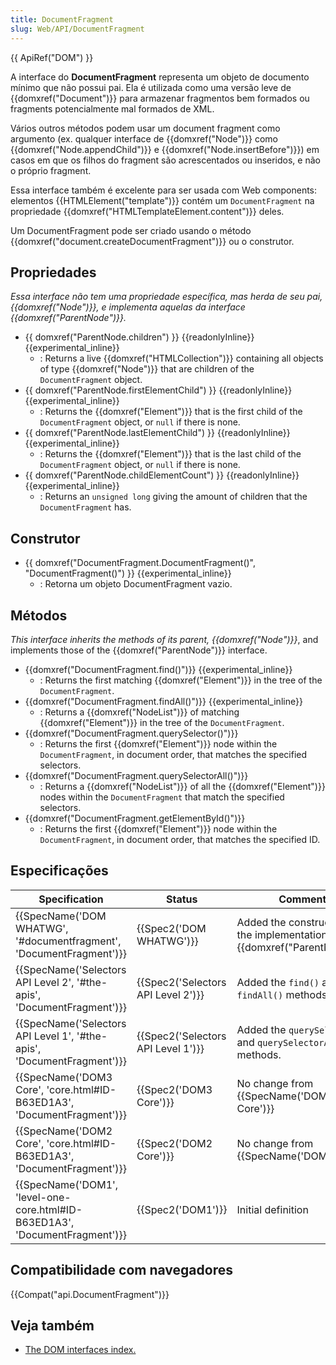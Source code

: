 ```yaml
---
title: DocumentFragment
slug: Web/API/DocumentFragment
---
```


{{ ApiRef("DOM") }}

A interface do **DocumentFragment** representa um objeto de documento mínimo que não possui pai. Ela é utilizada como uma versão leve de {{domxref("Document")}} para armazenar fragmentos bem formados ou fragments potencialmente mal formados de XML.

Vários outros métodos podem usar um document fragment como argumento (ex. qualquer interface de {{domxref("Node")}} como {{domxref("Node.appendChild")}} e {{domxref("Node.insertBefore")}}) em casos em que os filhos do fragment são acrescentados ou inseridos, e não o próprio fragment.

Essa interface também é excelente para ser usada com Web components: elementos {{HTMLElement("template")}} contém um `DocumentFragment` na propriedade {{domxref("HTMLTemplateElement.content")}} deles.

Um DocumentFragment pode ser criado usando o método {{domxref("document.createDocumentFragment")}} ou o construtor.

## Propriedades

_Essa interface não tem uma propriedade específica, mas herda de seu pai,_ _{{domxref("Node")}}, e implementa aquelas da interface {{domxref("ParentNode")}}._

- {{ domxref("ParentNode.children") }} {{readonlyInline}}{{experimental_inline}}
  - : Returns a live {{domxref("HTMLCollection")}} containing all objects of type {{domxref("Node")}} that are children of the `DocumentFragment` object.
- {{ domxref("ParentNode.firstElementChild") }} {{readonlyInline}}{{experimental_inline}}
  - : Returns the {{domxref("Element")}} that is the first child of the `DocumentFragment` object, or `null` if there is none.
- {{ domxref("ParentNode.lastElementChild") }} {{readonlyInline}}{{experimental_inline}}
  - : Returns the {{domxref("Element")}} that is the last child of the `DocumentFragment` object, or `null` if there is none.
- {{ domxref("ParentNode.childElementCount") }} {{readonlyInline}}{{experimental_inline}}
  - : Returns an `unsigned long` giving the amount of children that the `DocumentFragment` has.

## Construtor

- {{ domxref("DocumentFragment.DocumentFragment()", "DocumentFragment()") }} {{experimental_inline}}
  - : Retorna um objeto DocumentFragment vazio.

## Métodos

_This interface inherits the methods of its parent, {{domxref("Node")}}_, and implements those of the {{domxref("ParentNode")}} interface.

- {{domxref("DocumentFragment.find()")}} {{experimental_inline}}
  - : Returns the first matching {{domxref("Element")}} in the tree of the `DocumentFragment`.
- {{domxref("DocumentFragment.findAll()")}} {{experimental_inline}}
  - : Returns a {{domxref("NodeList")}} of matching {{domxref("Element")}} in the tree of the `DocumentFragment`.
- {{domxref("DocumentFragment.querySelector()")}}
  - : Returns the first {{domxref("Element")}} node within the `DocumentFragment`, in document order, that matches the specified selectors.
- {{domxref("DocumentFragment.querySelectorAll()")}}
  - : Returns a {{domxref("NodeList")}} of all the {{domxref("Element")}} nodes within the `DocumentFragment` that match the specified selectors.
- {{domxref("DocumentFragment.getElementById()")}}
  - : Returns the first {{domxref("Element")}} node within the `DocumentFragment`, in document order, that matches the specified ID.

## Especificações

| Specification                                                                                        | Status                                       | Comment                                                                           |
| ---------------------------------------------------------------------------------------------------- | -------------------------------------------- | --------------------------------------------------------------------------------- |
| {{SpecName('DOM WHATWG', '#documentfragment', 'DocumentFragment')}}             | {{Spec2('DOM WHATWG')}}             | Added the constructor and the implementation of {{domxref("ParentNode")}}. |
| {{SpecName('Selectors API Level 2', '#the-apis', 'DocumentFragment')}}         | {{Spec2('Selectors API Level 2')}} | Added the `find()` and `findAll()` methods.                                       |
| {{SpecName('Selectors API Level 1', '#the-apis', 'DocumentFragment')}}         | {{Spec2('Selectors API Level 1')}} | Added the `querySelector()` and `querySelectorAll()` methods.                     |
| {{SpecName('DOM3 Core', 'core.html#ID-B63ED1A3', 'DocumentFragment')}}         | {{Spec2('DOM3 Core')}}                 | No change from {{SpecName('DOM2 Core')}}                                   |
| {{SpecName('DOM2 Core', 'core.html#ID-B63ED1A3', 'DocumentFragment')}}         | {{Spec2('DOM2 Core')}}                 | No change from {{SpecName('DOM1')}}                                       |
| {{SpecName('DOM1', 'level-one-core.html#ID-B63ED1A3', 'DocumentFragment')}} | {{Spec2('DOM1')}}                     | Initial definition                                                                |

## Compatibilidade com navegadores

{{Compat("api.DocumentFragment")}}

## Veja também

- [The DOM interfaces index.](/pt-BR/docs/DOM/DOM_Reference)
